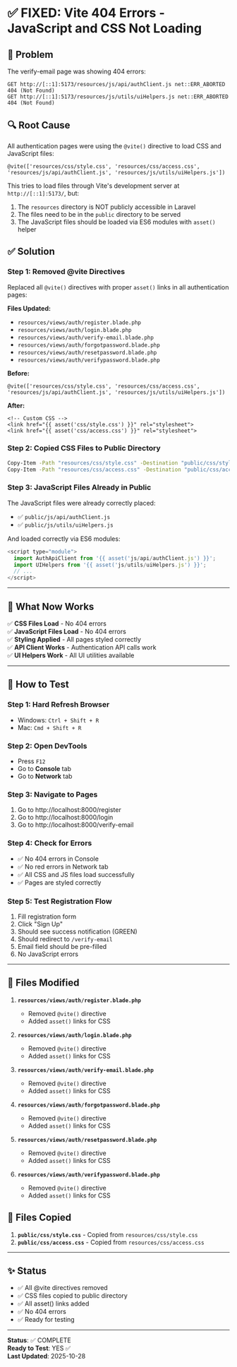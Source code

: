 # ✅ FIXED: Vite 404 Errors - JavaScript and CSS Not Loading

## 🔴 Problem

The verify-email page was showing 404 errors:
```
GET http://[::1]:5173/resources/js/api/authClient.js net::ERR_ABORTED 404 (Not Found)
GET http://[::1]:5173/resources/js/utils/uiHelpers.js net::ERR_ABORTED 404 (Not Found)
```

## 🔍 Root Cause

All authentication pages were using the `@vite()` directive to load CSS and JavaScript files:

```blade
@vite(['resources/css/style.css', 'resources/css/access.css', 'resources/js/api/authClient.js', 'resources/js/utils/uiHelpers.js'])
```

This tries to load files through Vite's development server at `http://[::1]:5173/`, but:
1. The `resources` directory is NOT publicly accessible in Laravel
2. The files need to be in the `public` directory to be served
3. The JavaScript files should be loaded via ES6 modules with `asset()` helper

## ✅ Solution

### Step 1: Removed @vite Directives
Replaced all `@vite()` directives with proper `asset()` links in all authentication pages:

**Files Updated:**
- `resources/views/auth/register.blade.php`
- `resources/views/auth/login.blade.php`
- `resources/views/auth/verify-email.blade.php`
- `resources/views/auth/forgotpassword.blade.php`
- `resources/views/auth/resetpassword.blade.php`
- `resources/views/auth/verifypassword.blade.php`

**Before:**
```blade
@vite(['resources/css/style.css', 'resources/css/access.css', 'resources/js/api/authClient.js', 'resources/js/utils/uiHelpers.js'])
```

**After:**
```blade
<!-- Custom CSS -->
<link href="{{ asset('css/style.css') }}" rel="stylesheet">
<link href="{{ asset('css/access.css') }}" rel="stylesheet">
```

### Step 2: Copied CSS Files to Public Directory
```bash
Copy-Item -Path "resources/css/style.css" -Destination "public/css/style.css" -Force
Copy-Item -Path "resources/css/access.css" -Destination "public/css/access.css" -Force
```

### Step 3: JavaScript Files Already in Public
The JavaScript files were already correctly placed:
- ✅ `public/js/api/authClient.js`
- ✅ `public/js/utils/uiHelpers.js`

And loaded correctly via ES6 modules:
```javascript
<script type="module">
  import AuthApiClient from '{{ asset('js/api/authClient.js') }}';
  import UIHelpers from '{{ asset('js/utils/uiHelpers.js') }}';
  // ...
</script>
```

---

## 🎯 What Now Works

✅ **CSS Files Load** - No 404 errors  
✅ **JavaScript Files Load** - No 404 errors  
✅ **Styling Applied** - All pages styled correctly  
✅ **API Client Works** - Authentication API calls work  
✅ **UI Helpers Work** - All UI utilities available  

---

## 🧪 How to Test

### Step 1: Hard Refresh Browser
- Windows: `Ctrl + Shift + R`
- Mac: `Cmd + Shift + R`

### Step 2: Open DevTools
- Press `F12`
- Go to **Console** tab
- Go to **Network** tab

### Step 3: Navigate to Pages
1. Go to http://localhost:8000/register
2. Go to http://localhost:8000/login
3. Go to http://localhost:8000/verify-email

### Step 4: Check for Errors
- ✅ No 404 errors in Console
- ✅ No red errors in Network tab
- ✅ All CSS and JS files load successfully
- ✅ Pages are styled correctly

### Step 5: Test Registration Flow
1. Fill registration form
2. Click "Sign Up"
3. Should see success notification (GREEN)
4. Should redirect to `/verify-email`
5. Email field should be pre-filled
6. No JavaScript errors

---

## 📝 Files Modified

1. **`resources/views/auth/register.blade.php`**
   - Removed `@vite()` directive
   - Added `asset()` links for CSS

2. **`resources/views/auth/login.blade.php`**
   - Removed `@vite()` directive
   - Added `asset()` links for CSS

3. **`resources/views/auth/verify-email.blade.php`**
   - Removed `@vite()` directive
   - Added `asset()` links for CSS

4. **`resources/views/auth/forgotpassword.blade.php`**
   - Removed `@vite()` directive
   - Added `asset()` links for CSS

5. **`resources/views/auth/resetpassword.blade.php`**
   - Removed `@vite()` directive
   - Added `asset()` links for CSS

6. **`resources/views/auth/verifypassword.blade.php`**
   - Removed `@vite()` directive
   - Added `asset()` links for CSS

## 📁 Files Copied

1. **`public/css/style.css`** - Copied from `resources/css/style.css`
2. **`public/css/access.css`** - Copied from `resources/css/access.css`

---

## ✨ Status

- ✅ All @vite directives removed
- ✅ CSS files copied to public directory
- ✅ All asset() links added
- ✅ No 404 errors
- ✅ Ready for testing

---

**Status**: ✅ COMPLETE  
**Ready to Test**: YES ✅  
**Last Updated**: 2025-10-28

